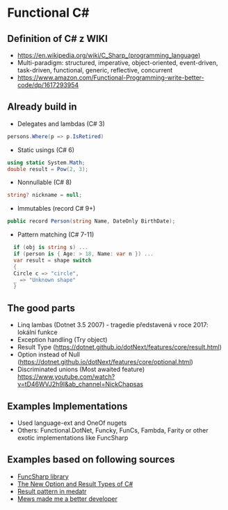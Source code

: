 # Functional C#

## Definition of C# z WIKI
* https://en.wikipedia.org/wiki/C_Sharp_(programming_language)
* Multi-paradigm: structured, imperative, object-oriented, event-driven, task-driven, functional, generic, reflective, concurrent
* https://www.amazon.com/Functional-Programming-write-better-code/dp/1617293954


## Already build in
* Delegates and lambdas (C# 3)
```csharp
persons.Where(p => p.IsRetired)
```

* Static usings (C# 6)
```csharp
using static System.Math;
double result = Pow(2, 3);
```

* Nonnullable (C# 8)
```csharp
string? nickname = null;
```

* Immutables (record C# 9+)
```csharp
public record Person(string Name, DateOnly BirthDate);
```

* Pattern matching (C# 7-11)
```csharp
  if (obj is string s) ...
  if (person is { Age: > 18, Name: var n }) ...
  var result = shape switch
  {
  Circle c => "circle",
  _ => "Unknown shape"
  }
```

## The good parts
* Linq lambas (Dotnet 3.5 2007) - tragedie představená v roce 2017: lokální funkce
* Exception handling (Try object)
* Result Type (https://dotnet.github.io/dotNext/features/core/result.html)
* Option instead of Null (https://dotnet.github.io/dotNext/features/core/optional.html)
* Discriminated unions (Most awaited feature) https://www.youtube.com/watch?v=tD46WVJ2h9I&ab_channel=NickChapsas


## Examples Implementations
* Used language-ext and OneOf nugets
* Others: Functional.DotNet, Funcky, FunCs, Fambda, Farity or other exotic implementations like FuncSharp


## Examples based on following sources
  * [FuncSharp library](https://github.com/MewsSystems/FuncSharp)
  * [The New Option and Result Types of C#](https://www.youtube.com/watch?v=aksjZkCbIWA)
  * [Result pattern in medatr](https://goatreview.com/improving-error-handling-result-pattern-mediatr/)
  * [Mews made me a better developer](https://developers.mews.com/mews-made-me-a-better-developer/)